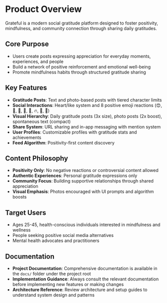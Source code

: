 # Product Overview

Grateful is a modern social gratitude platform designed to foster positivity, mindfulness, and community connection through sharing daily gratitudes.

## Core Purpose
- Users create posts expressing appreciation for everyday moments, experiences, and people
- Build a network of positive reinforcement and emotional well-being
- Promote mindfulness habits through structured gratitude sharing

## Key Features
- **Gratitude Posts**: Text and photo-based posts with tiered character limits
- **Social Interactions**: Heart/like system and 8 positive emoji reactions (😍, 🤗, 🙏, 💪, 🌟, 🔥, 🥰, 👏)
- **Visual Hierarchy**: Daily gratitude posts (3x size), photo posts (2x boost), spontaneous text (compact)
- **Share System**: URL sharing and in-app messaging with mention system
- **User Profiles**: Customizable profiles with gratitude stats and achievements
- **Feed Algorithm**: Positivity-first content discovery

## Content Philosophy
- **Positivity Only**: No negative reactions or controversial content allowed
- **Authentic Experiences**: Personal gratitude expressions only
- **Community Focus**: Building supportive relationships through shared appreciation
- **Visual Emphasis**: Photos encouraged with UI prompts and algorithm boosts

## Target Users
- Ages 25-45, health-conscious individuals interested in mindfulness and wellness
- People seeking positive social media alternatives
- Mental health advocates and practitioners

## Documentation
- **Project Documentation**: Comprehensive documentation is available in the `docs/` folder under the project root
- **Implementation Guidance**: Always consult the relevant documentation before implementing new features or making changes
- **Architecture Reference**: Review architecture and setup guides to understand system design and patterns